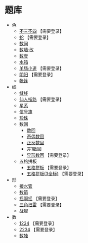 # 题库
- 色
  - [不三不四](http://www.sudokufans.org.cn/lx/n3.index.php?w=10) 【需要登录】
  - [蛇](http://www.sudokufans.org.cn/lx/she.index.php?w=10) 【需要登录】
  - [数间](https://cn.puzzle-heyawake.com/)
  - [数墙‧改](https://cn.puzzle-tapa.com/)
  - [数壹](数壹.md)
  - [水箱](https://cn.puzzle-aquarium.com/)
  - [羊肠小道](http://www.sudokufans.org.cn/lx/sho.index.php?w=10) 【需要登录】
  - [阴阳](http://www.sudokufans.org.cn/lx/yy.index.php?w=10) 【需要登录】
  - [帐篷](帐篷.md)
- 线
  - [缝线](https://cn.puzzle-stitches.com/)
  - [仙人指路](http://www.sudokufans.org.cn/lx/xrzl.index.php?w=10) 【需要登录】
  - [星系](https://cn.puzzle-galaxies.com/)
  - [信号旗](https://cn.puzzle-shingoki.com/)
  - [珍珠](珍珠.md)
  - 数回
      - [数回](数回.md)
      - [奇偶数回](奇偶数回.md)
      - [正反数回](正反数回.md)
      - [差1数回](差1数回.md)
      - [异形数回](http://www.sudokufans.org.cn/lx/loom.index.php?w=16&h=10) 【需要登录】
  - 五格拼板
    - [五格拼板](http://www.sudokufans.org.cn/lx/g5.index.php?w=10) 【需要登录】
    - [五格拼板(3全标)](http://www.sudokufans.org.cn/lx/g3.index.php?w=10) 【需要登录】
- 形
  - [接水管](https://cn.puzzle-pipes.com/)
  - [数箭](数箭.md)
  - [摇啊摇](http://www.sudokufans.org.cn/lx/yay.index.php?w=10) 【需要登录】
  - [三角扫雷](http://www.sudokufans.org.cn/lx/ms.index.php?w=6) 【需要登录】
  - [战舰](https://cn.puzzle-battleships.com/)
- 数
  - [1234](http://www.sudokufans.org.cn/lx/game.index.php?type=1234) 【需要登录】
  - [2234](http://www.sudokufans.org.cn/lx/game.index.php?type=2234) 【需要登录】
  - [数独](https://github.com/zhugelianglongming/sudoku/blob/main/SUMMARY.md)
